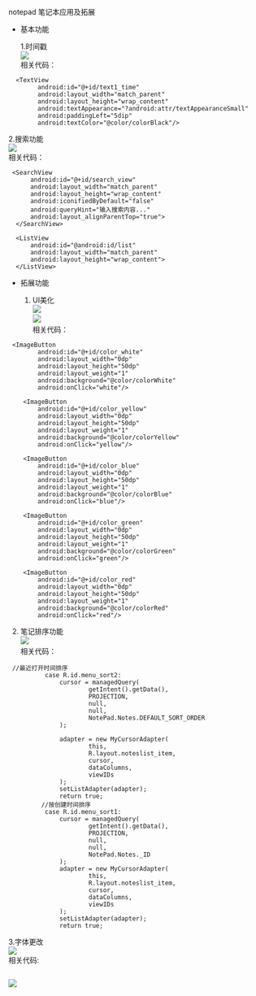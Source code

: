 notepad 笔记本应用及拓展<br>
- 基本功能<br>

  1.时间戳<br>
  ![](https://github.com/wrh0619/NotePad/blob/master/images/%E6%97%B6%E9%97%B4%E6%88%B3.JPG)<br>
  相关代码：<br>
```
  <TextView
        android:id="@+id/text1_time"
        android:layout_width="match_parent"
        android:layout_height="wrap_content"
        android:textAppearance="?android:attr/textAppearanceSmall"
        android:paddingLeft="5dip"
        android:textColor="@color/colorBlack"/>

```
  2.搜索功能<br>
  ![](https://github.com/wrh0619/NotePad/blob/master/images/%E6%90%9C%E7%B4%A2.JPG)<br>
  相关代码：<br>
  ```
   <SearchView
        android:id="@+id/search_view"
        android:layout_width="match_parent"
        android:layout_height="wrap_content"
        android:iconifiedByDefault="false"
        android:queryHint="输入搜索内容..."
        android:layout_alignParentTop="true">
    </SearchView>

    <ListView
        android:id="@android:id/list"
        android:layout_width="match_parent"
        android:layout_height="wrap_content">
    </ListView>
  ```
  
- 拓展功能

  1. UI美化<br>
![](https://github.com/wrh0619/NotePad/blob/master/images/%E6%9B%B4%E6%8D%A2%E8%83%8C%E6%99%AF.JPG)<br>
![](https://github.com/wrh0619/NotePad/blob/master/images/UI%E7%BE%8E%E5%8C%96.JPG)<br>
相关代码：<br>
```
 <ImageButton
        android:id="@+id/color_white"
        android:layout_width="0dp"
        android:layout_height="50dp"
        android:layout_weight="1"
        android:background="@color/colorWhite"
        android:onClick="white"/>

    <ImageButton
        android:id="@+id/color_yellow"
        android:layout_width="0dp"
        android:layout_height="50dp"
        android:layout_weight="1"
        android:background="@color/colorYellow"
        android:onClick="yellow"/>

    <ImageButton
        android:id="@+id/color_blue"
        android:layout_width="0dp"
        android:layout_height="50dp"
        android:layout_weight="1"
        android:background="@color/colorBlue"
        android:onClick="blue"/>

    <ImageButton
        android:id="@+id/color_green"
        android:layout_width="0dp"
        android:layout_height="50dp"
        android:layout_weight="1"
        android:background="@color/colorGreen"
        android:onClick="green"/>

    <ImageButton
        android:id="@+id/color_red"
        android:layout_width="0dp"
        android:layout_height="50dp"
        android:layout_weight="1"
        android:background="@color/colorRed"
        android:onClick="red"/>

```
  2. 笔记排序功能<br>
  ![](https://github.com/wrh0619/NotePad/blob/master/images/%E6%8E%92%E5%BA%8F.JPG)<br>
  相关代码：<br>
  ```
   //最近打开时间排序
            case R.id.menu_sort2:
                cursor = managedQuery(
                        getIntent().getData(),           
                        PROJECTION,                     
                        null,                         
                        null,                            
                        NotePad.Notes.DEFAULT_SORT_ORDER 
                );

                adapter = new MyCursorAdapter(
                        this,
                        R.layout.noteslist_item,
                        cursor,
                        dataColumns,
                        viewIDs
                );
                setListAdapter(adapter);
                return true;
           //按创建时间排序
            case R.id.menu_sort1:
                cursor = managedQuery(
                        getIntent().getData(),
                        PROJECTION,
                        null,
                        null,
                        NotePad.Notes._ID
                );
                adapter = new MyCursorAdapter(
                        this,
                        R.layout.noteslist_item,
                        cursor,
                        dataColumns,
                        viewIDs
                );
                setListAdapter(adapter);
                return true;
  ```

  3.字体更改<br>
![](https://github.com/wrh0619/NotePad/blob/master/images/UI%E7%BE%8E%E5%8C%96.JPG)<br>
相关代码:<br>
```

```
![](https://github.com/wrh0619/NotePad/blob/master/images/%E5%AD%97%E4%BD%93.JPG)<br>
